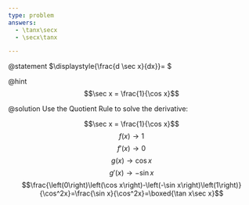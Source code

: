 ```yaml
---
type: problem
answers:
  - \tanx\secx
  - \secx\tanx

---
```


@statement
$\displaystyle{\frac{d \sec x}{dx}}= $

@hint
$$\sec x = \frac{1}{\cos x}$$

@solution
Use the Quotient Rule to solve the derivative:

$$\sec x = \frac{1}{\cos x}$$
$$f(x) \rightarrow 1$$ $$f'(x) \rightarrow 0$$
$$g(x) \rightarrow \cos x$$ $$g'(x) \rightarrow - \sin x$$
$$\frac{\left(0\right)\left(\cos x\right)-\left(-\sin x\right)\left(1\right)}{\cos^2x}=\frac{\sin x}{\cos^2x}=\boxed{\tan x\sec x}$$

